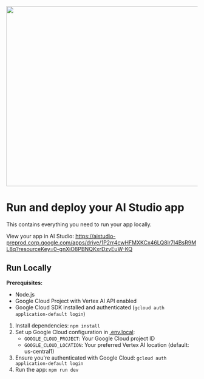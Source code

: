 <div align="center">
<img width="1200" height="475" alt="GHBanner" src="https://github.com/user-attachments/assets/0aa67016-6eaf-458a-adb2-6e31a0763ed6" />
</div>

# Run and deploy your AI Studio app

This contains everything you need to run your app locally.

View your app in AI Studio: https://aistudio-preprod.corp.google.com/apps/drive/1P2rr4cwHFMXKCx46LQ8lr7l4BsR9ML8q?resourceKey=0-gnXiO8PBNQKxrDzvEuW-KQ

## Run Locally

**Prerequisites:**  
- Node.js
- Google Cloud Project with Vertex AI API enabled
- Google Cloud SDK installed and authenticated (`gcloud auth application-default login`)

1. Install dependencies:
   `npm install`
2. Set up Google Cloud configuration in [.env.local](.env.local):
   - `GOOGLE_CLOUD_PROJECT`: Your Google Cloud project ID
   - `GOOGLE_CLOUD_LOCATION`: Your preferred Vertex AI location (default: us-central1)
3. Ensure you're authenticated with Google Cloud:
   `gcloud auth application-default login`
4. Run the app:
   `npm run dev`
